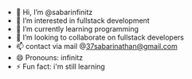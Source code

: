 - 👋 Hi, I’m @sabarinfinitz
- 👀 I’m interested in fullstack development
- 🌱 I’m currently learning programming
- 💞️ I’m looking to collaborate on fullstack developers
- 📫 contact via mail @37sabarinathan@gmail.com
- 😄 Pronouns: infinitz
- ⚡ Fun fact: i'm still learning

<!---
sabarinfinitz/sabarinfinitz is a ✨ special ✨ repository because its `README.md` (this file) appears on your GitHub profile.
You can click the Preview link to take a look at your changes.
--->
